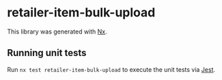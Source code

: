 # retailer-item-bulk-upload

This library was generated with [Nx](https://nx.dev).

## Running unit tests

Run `nx test retailer-item-bulk-upload` to execute the unit tests via [Jest](https://jestjs.io).
